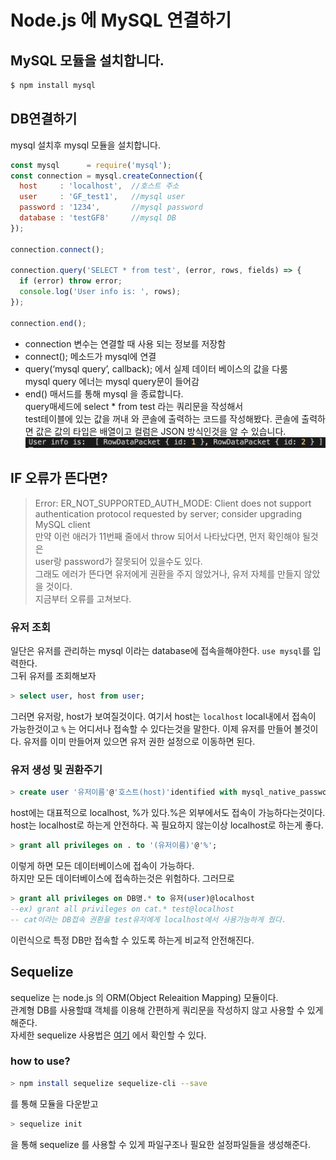 # Node.js 에 MySQL 연결하기
## MySQL 모듈을 설치합니다.
```bash
$ npm install mysql
```
## DB연결하기
mysql 설치후 mysql 모듈을 설치합니다.
```javascript
const mysql      = require('mysql');
const connection = mysql.createConnection({
  host     : 'localhost',  //호스트 주소
  user     : 'GF_test1',   //mysql user
  password : '1234',       //mysql password
  database : 'testGF8'     //mysql DB
});

connection.connect();

connection.query('SELECT * from test', (error, rows, fields) => {
  if (error) throw error;
  console.log('User info is: ', rows);
});

connection.end();
```
- connection 변수는 연결할 때 사용 되는 정보를 저장함
- connect(); 메소드가 mysql에 연결
- query(‘mysql query’, callback); 에서 실제 데이터 베이스의 값을 다룸  
  mysql query 에너는 mysql query문이 들어감
- end() 매서드를 통해 mysql 을 종료합니다.  
query매세드에 select * from test 라는 쿼리문을 작성해서  
test테이블에 있는 값을 꺼내 와 콘솔에 출력하는 코드를 작성해봤다.
콘솔에 출력하면 값은 값의 타입은 배열이고 컬럼은 JSON 방식인것을 알 수 있습니다.  
![node-mysql-query](../img/node.js-mysql-select-query.png)
## IF 오류가 뜬다면?
> Error: ER_NOT_SUPPORTED_AUTH_MODE: Client does not support authentication protocol requested by server; consider upgrading MySQL client  
만약 이런 애러가 11번째 줄에서 throw 되어서 나타났다면, 먼저 확인해야 될것은  
user랑 password가 잘못되어 있을수도 있다.   
그래도 에러가 뜬다면 유저에게 권환을 주지 않았거나, 유저 자체를 만들지 않았을 것이다.  
지금부터 오류를 고쳐보다.
### 유저 조회
일단은 유저를 관리하는 mysql 이라는 database에 접속을해야한다. <code>use mysql</code>를 입력한다.  
그뒤 유저를 조회해보자
```sql
> select user, host from user;
```
그러면 유저랑, host가 보여질것이다.
여기서 host는 <code>localhost</code> local내에서 접속이 가능한것이고 <code>%</code> 는 어디서나 접속할 수 있다는것을 말한다.
이제 유저를 만들어 볼것이다. 유저를 이미 만들어져 있으면 유저 권한 설정으로 이동하면 된다.
### 유저 생성 및 권환주기
```sql
> create user '유저이름'@'호스트(host)'identified with mysql_native_password by '비밀번호'
```
host에는 대표적으로 localhost, %가 있다.%은 외부에서도 접속이 가능하다는것이다.   
host는 localhost로 하는게 안전하다. 꼭 필요하지 않는이상 localhost로 하는게 좋다. 
```sql
> grant all privileges on . to '(유저이름)'@'%';
```
이렇게 하면 모든 데이터베이스에 접속이 가능하다.  
하지만 모든 데이터베이스에 접속하는것은 위험하다. 그러므로  
```sql
> grant all privileges on DB명.* to 유저(user)@localhost
--ex) grant all privileges on cat.* test@localhost
-- cat이라는 DB접속 권환을 test유저에게 localhost에서 사용가능하게 줬다.
```
이런식으로 특정 DB만 접속할 수 있도록 하는게 비교적 안전해진다.
## Sequelize
sequelize 는 node.js 의 ORM(Object Releaition Mapping) 모듈이다.  
관계형 DB를 사용할떄 객체를 이용해 간편하게 쿼리문을 작성하지 않고 사용할 수 있게 해준다.  
자세한 sequelize 사용법은 [여기](./sequelize.md) 에서 확인할 수 있다.
### how to use?
```bash
> npm install sequelize sequelize-cli --save
```
를 통해 모듈을 다운받고
```bash
> sequelize init
```
을 통해 sequelize 를 사용할 수 있게 파일구조나 필요한 설정파일들을 생성해준다.